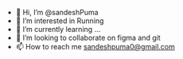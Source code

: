 - 👋 Hi, I’m @sandeshPuma
- 👀 I’m interested in Running  
- 🌱 I’m currently learning ...
- 💞️ I’m looking to collaborate on figma and git  
- 📫 How to reach me sandeshpuma0@gmail.com

<!---
sandeshPuma/sandeshPuma is a ✨ special ✨ repository because its `README.md` (this file) appears on your GitHub profile.
You can click the Preview link to take a look at your changes.
--->
